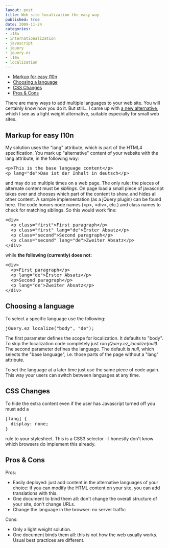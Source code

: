 ```yaml
---
layout: post
title: Web site localization the easy way
published: true
date: 2009-11-24
categories:
- i18n
- internationalization
- javascript
- jquery
- jquery.ez
- l10n
- localization
---
```


<div><ul>
<li class="toc-h2"><a href="#markup_for_easy_l10n">Markup for easy l10n</a></li>
<li class="toc-h2"><a href="#choosing_a_language">Choosing a language</a></li>
<li class="toc-h2"><a href="#css_changes_">CSS Changes </a></li>
<li class="toc-h2"><a href="#pros_cons">Pros &amp; Cons</a></li>
</ul></div>


<p>There are many ways to add multiple languages to your web site. You will certainly
know how you do it. But still... I came up with <a href="/projects/jquery.ez/jquery.ez.js">a new alternative</a>,
which I see as a light weight alternative, suitable especially for small web sites.</p>

<a name="markup_for_easy_l10n"></a><h2>Markup for easy l10n</h2>

<p>My solution uses the "lang" attribute, which is part of the HTML4 specification. You mark
up "alternative" content of your website with the lang attribute, in the following way:</p>

<div class="CodeRay">
  <div class="code"><pre>&lt;p&gt;This is the base language content&lt;/p&gt;
&lt;p lang=&quot;de&quot;&gt;Das ist der Inhalt in deutsch&lt;/p&gt;</pre></div>
</div>


<p>and may do so multiple times on a web page. The only rule: the pieces of alternate content
must be <em>siblings</em>. On page load a small piece of javascript takes over and chooses which
part of the content to show, and hides all other content. A sample implementation (as a
jQuery plugin) can be found here. The code honors node names (&lt;p&gt;, &lt;div&gt;, etc.)
and class names to check for matching siblings. So this would work fine:</p>

<div class="CodeRay">
  <div class="code"><pre>&lt;div&gt;
  &lt;p class=&quot;first&quot;&gt;First paragraph&lt;/p&gt;
  &lt;p class=&quot;first&quot; lang=&quot;de&quot;&gt;Erster Absatz&lt;/p&gt;
  &lt;p class=&quot;second&quot;&gt;Second paragraph&lt;/p&gt;
  &lt;p class=&quot;second&quot; lang=&quot;de&quot;&gt;Zweiter Absatz&lt;/p&gt;
&lt;/div&gt;</pre></div>
</div>


<p>while <strong>the following (currently) does not:</strong></p>

<div class="CodeRay">
  <div class="code"><pre>&lt;div&gt;
  &lt;p&gt;First paragraph&lt;/p&gt;
  &lt;p lang=&quot;de&quot;&gt;Erster Absatz&lt;/p&gt;
  &lt;p&gt;Second paragraph&lt;/p&gt;
  &lt;p lang=&quot;de&quot;&gt;Zweiter Absatz&lt;/p&gt;
&lt;/div&gt;</pre></div>
</div>


<a name="choosing_a_language"></a><h2>Choosing a language</h2>

<p>To select a specific language use the following:</p>

<div class="CodeRay">
  <div class="code"><pre>jQuery.ez_localize(&quot;body&quot;, &quot;de&quot;);</pre></div>
</div>


<p>The first parameter defines the scope for localization. It defaults to "body". To
skip the localization code completely just run <em>jQuery.ez_localize(null)</em>. The second
parameter defines the language. The default is <em>null</em>, which selects the "base language",
i.e. those parts of the page without a "lang" attribute.</p>

<p>To set the language at a later time just use the same piece of code again. This way your users
can switch between languages at any time.</p>

<a name="css_changes_"></a><h2>CSS Changes </h2>

<p>To hide the extra content even if the user has Javascript
turned off you must add a</p>

<div class="CodeRay">
  <div class="code"><pre>[lang] {
  display: none;
}</pre></div>
</div>


<p>rule to your stylesheet. This is a CSS3 selector - I honestly don't know which browsers do implement this already.</p>

<a name="pros_cons"></a><h2>Pros &amp; Cons</h2>

<p>Pros:</p>

<ul>
<li>Easily deployed: just add content in the alternative languages of your choice: if you
can modify the HTML content on your site, you can add translations with this.</li>
<li>One document to bind them all: don't change the overall structure of your site,
don't change URLs.</li>
<li>Change the language in the browser: no server traffic</li>
</ul>
<p>Cons:</p>

<ul>
<li>Only a light weight solution.</li>
<li>One document binds them all: this is not how the web usually works. Usual best practices
are different.</li>
</ul>
